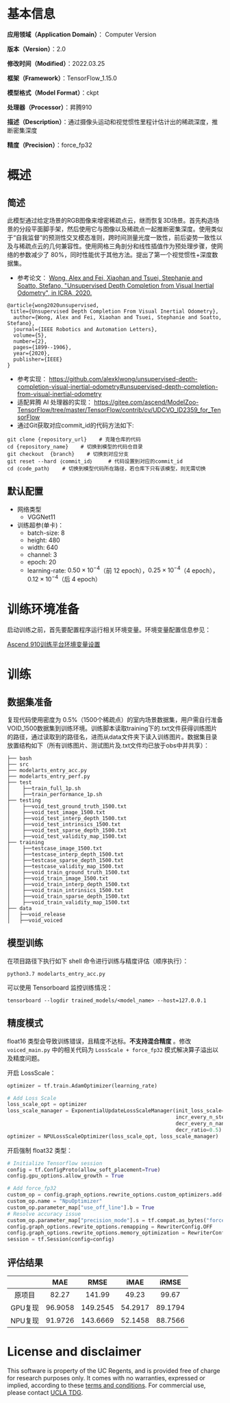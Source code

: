 # 基本信息

**应用领域（Application Domain）**： Computer Version

**版本（Version）**：2.0

**修改时间（Modified）**：2022.03.25

**框架（Framework）**：TensorFlow_1.15.0

**模型格式（Model Format）**：ckpt

**处理器（Processor）**：昇腾910

**描述（Description）**：通过摄像头运动和视觉惯性里程计估计出的稀疏深度，推断密集深度

**精度（Precision）**：force_fp32

# 概述

## 简述

此模型通过给定场景的RGB图像来增密稀疏点云，继而恢复3D场景。首先构造场景的分段平面脚手架，然后使用它与图像以及稀疏点一起推断密集深度。使用类似于“自我监督”的预测性交叉模态准则，跨时间测量光度一致性，前后姿势一致性以及与稀疏点云的几何兼容性。使用网格三角剖分和线性插值作为预处理步骤，使网络的参数减少了 80%，同时性能优于其他方法。提出了第一个视觉惯性+深度数据集。
* 参考论文：
[Wong, Alex and Fei, Xiaohan and Tsuei, Stephanie and Soatto, Stefano, "Unsupervised Depth Completion from Visual Inertial Odometry", in ICRA, 2020.](https://arxiv.org/pdf/1905.08616.pdf)
```
@article{wong2020unsupervised,
 title={Unsupervised Depth Completion From Visual Inertial Odometry},
  author={Wong, Alex and Fei, Xiaohan and Tsuei, Stephanie and Soatto, Stefano},
  journal={IEEE Robotics and Automation Letters},
  volume={5},
  number={2},
  pages={1899--1906},
  year={2020},
  publisher={IEEE}
}
```
* 参考实现：
https://github.com/alexklwong/unsupervised-depth-completion-visual-inertial-odometry#unsupervised-depth-completion-from-visual-inertial-odometry
* 适配昇腾 AI 处理器的实现：
https://gitee.com/ascend/ModelZoo-TensorFlow/tree/master/TensorFlow/contrib/cv/UDCVO_ID2359_for_TensorFlow
* 通过Git获取对应commit_id的代码方法如下: 
```
git clone {repository_url}    # 克隆仓库的代码  
cd {repository_name}    # 切换到模型的代码仓目录  
git checkout  {branch}    # 切换到对应分支  
git reset --hard ｛commit_id｝     # 代码设置到对应的commit_id  
cd ｛code_path｝    # 切换到模型代码所在路径，若仓库下只有该模型，则无需切换
```
## 默认配置

* 网络类型
   * VGGNet11
* 训练超参(单卡)：
   * batch-size: 8
   * height: 480
   * width: 640
   * channel: 3
   * epoch: 20
   * learning-rate: $0.50\times10^{-4}$（前 12 epoch），$0.25\times10^{-4}$（4 epoch），$0.12\times10^{-4}$（后 4 epoch）

# 训练环境准备

启动训练之前，首先要配置程序运行相关环境变量。环境变量配置信息参见：

[Ascend 910训练平台环境变量设置](https://gitee.com/ascend/modelzoo/wikis/Ascend%20910%E8%AE%AD%E7%BB%83%E5%B9%B3%E5%8F%B0%E7%8E%AF%E5%A2%83%E5%8F%98%E9%87%8F%E8%AE%BE%E7%BD%AE?sort_id=3148819)

# 训练

## 数据集准备

复现代码使用密度为 0.5%（1500个稀疏点）的室内场景数据集，用户需自行准备VOID_1500数据集到训练环境。训练脚本读取training下的.txt文件获得训练图片的路径，通过读取到的路径名，进而从data文件夹下读入训练图片。数据集目录放置结构如下（所有训练图片、测试图片及.txt文件均已放于obs中并共享）：

```
├── bash
├── src
├── modelarts_entry_acc.py
├── modelarts_entry_perf.py
├── test
│    ├──train_full_1p.sh
│    ├──train_performance_1p.sh
├── testing
│    ├──void_test_ground_truth_1500.txt
│    ├──void_test_image_1500.txt
│    ├──void_test_interp_depth_1500.txt
│    ├──void_test_intrinsics_1500.txt
│    ├──void_test_sparse_depth_1500.txt
│    ├──void_test_validity_map_1500.txt
├── training
│    ├──testcase_image_1500.txt
│    ├──testcase_interp_depth_1500.txt
│    ├──testcase_sparse_depth_1500.txt
│    ├──testcase_validity_map_1500.txt
│    ├──void_train_ground_truth_1500.txt
│    ├──void_train_image_1500.txt
│    ├──void_train_interp_depth_1500.txt
│    ├──void_train_intrinsics_1500.txt
│    ├──void_train_sparse_depth_1500.txt
│    ├──void_train_validity_map_1500.txt
├── data
│   ├──void_release
│   ├──void_voiced
```



## 模型训练

在项目路径下执行如下 shell 命令进行训练与精度评估（顺序执行）：
```
python3.7 modelarts_entry_acc.py
```

可以使用 Tensorboard 监控训练情况：
```
tensorboard --logdir trained_models/<model_name> --host=127.0.0.1
```

## 精度模式

float16 类型会导致训练错误，且精度不达标。**不支持混合精度** 。修改 `voiced_main.py` 中的相关代码为 `LossScale + force_fp32` 模式解决算子溢出以及精度问题。

开启 LossScale：

```python
optimizer = tf.train.AdamOptimizer(learning_rate)

# Add Loss Scale
loss_scale_opt = optimizer
loss_scale_manager = ExponentialUpdateLossScaleManager(init_loss_scale=2 ** 32,
                                                       incr_every_n_steps=1000,
                                                       decr_every_n_nan_or_inf=2,
                                                       decr_ratio=0.5)
optimizer = NPULossScaleOptimizer(loss_scale_opt, loss_scale_manager)
```

开启强制 float32 类型：

```python
# Initialize Tensorflow session
config = tf.ConfigProto(allow_soft_placement=True)
config.gpu_options.allow_growth = True

# Add force_fp32
custom_op = config.graph_options.rewrite_options.custom_optimizers.add()
custom_op.name = "NpuOptimizer"
custom_op.parameter_map["use_off_line"].b = True
# Resolve accuracy issue
custom_op.parameter_map["precision_mode"].s = tf.compat.as_bytes("force_fp32")
config.graph_options.rewrite_options.remapping = RewriterConfig.OFF
config.graph_options.rewrite_options.memory_optimization = RewriterConfig.OFF
session = tf.Session(config=config)

```



## 评估结果

|         |   MAE   | RMSE     | iMAE    | iRMSE   |
| :-----: | :-----: | :-----: | :-----: | :-----: |
| 原项目  |  82.27  | 141.99   | 49.23   | 99.67   |
| GPU复现 | 96.9058 | 149.2545 | 54.2917 | 89.1794 |
| NPU复现 | 91.9726 | 143.6669 | 52.1458 | 88.7566 |

# License and disclaimer

This software is property of the UC Regents, and is provided free of charge for research purposes only. It comes with no warranties, expressed or implied, according to these [terms and conditions](license). For commercial use, please contact [UCLA TDG](https://tdg.ucla.edu).